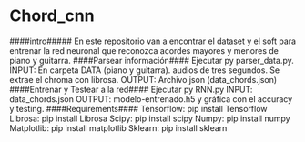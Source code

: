 # Chord_cnn
####intro#####
En este repositorio van a encontrar el dataset y el soft para entrenar la red neuronal que reconozca acordes mayores y menores de piano y guitarra. 
####Parsear información####
Ejecutar py parser_data.py. 
INPUT: En carpeta DATA (piano y guitarra). audios de tres segundos. Se extrae el chroma con librosa.
OUTPUT: Archivo json (data_chords.json)
####Entrenar y Testear a la red####
Ejecutar py RNN.py
INPUT: data_chords.json
OUTPUT: modelo-entrenado.h5 y gráfica con el accuracy y testing. 
####Requirements####
Tensorflow: 	pip install Tensorflow
Librosa: 	pip install Librosa
Scipy: 		pip install scipy
Numpy: 		pip install numpy
Matplotlib:	pip install matplotlib
Sklearn:	pip install sklearn